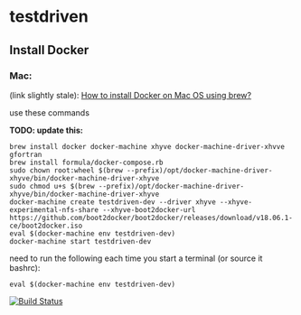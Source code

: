 # testdriven

## Install Docker 

### Mac:

(link slightly stale): [How to install Docker on Mac OS using brew?](https://pilsniak.com/how-to-install-docker-on-mac-os-using-brew/)

use these commands 

**TODO: update this:**

````
brew install docker docker-machine xhyve docker-machine-driver-xhvve gfortran
brew install formula/docker-compose.rb 
sudo chown root:wheel $(brew --prefix)/opt/docker-machine-driver-xhyve/bin/docker-machine-driver-xhyve
sudo chmod u+s $(brew --prefix)/opt/docker-machine-driver-xhyve/bin/docker-machine-driver-xhyve
docker-machine create testdriven-dev --driver xhyve --xhyve-experimental-nfs-share --xhyve-boot2docker-url https://github.com/boot2docker/boot2docker/releases/download/v18.06.1-ce/boot2docker.iso
eval $(docker-machine env testdriven-dev)
docker-machine start testdriven-dev
````

need to run the following each time you start a terminal (or source it bashrc):
````
eval $(docker-machine env testdriven-dev)
````


[![Build Status](https://travis-ci.org/kelleyrw/testdriven-app.svg?branch=master)](https://travis-ci.org/kelleyrw/testdriven-app)
